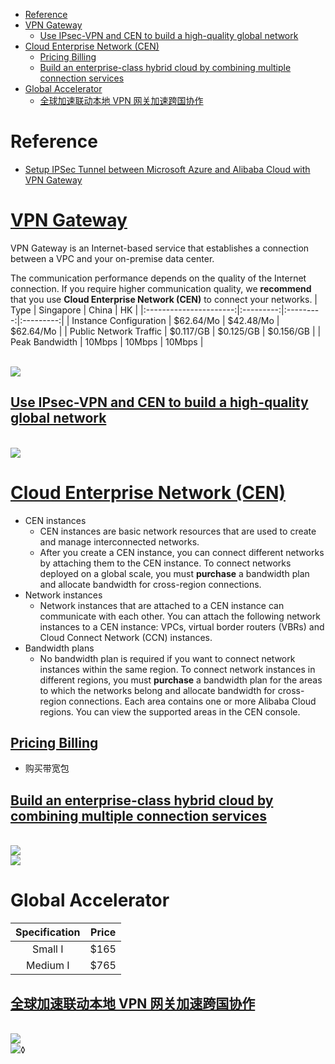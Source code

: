 - [Reference](#reference)
- [VPN Gateway](#vpn-gateway)
    - [Use IPsec-VPN and CEN to build a high-quality global network](#use-ipsec-vpn-and-cen-to-build-a-high-quality-global-network)
- [Cloud Enterprise Network (CEN)](#cloud-enterprise-network-cen)
    - [Pricing Billing](#pricing-billing)
    - [Build an enterprise-class hybrid cloud by combining multiple connection services](#build-an-enterprise-class-hybrid-cloud-by-combining-multiple-connection-services)
- [Global Accelerator](#global-accelerator)
    - [全球加速联动本地 VPN 网关加速跨国协作](#全球加速联动本地-vpn-网关加速跨国协作)

# Reference
- [Setup IPSec Tunnel between Microsoft Azure and Alibaba Cloud with VPN Gateway](https://www.alibabacloud.com/blog/setup-ipsec-tunnel-between-microsoft-azure-and-alibaba-cloud-with-vpn-gateway_593919)

# [VPN Gateway](https://www.alibabacloud.com/tc/product/vpn-gateway/pricing)
VPN Gateway is an Internet-based service that establishes a connection between a VPC and your on-premise data center.

The communication performance depends on the quality of the Internet connection. If you require higher communication quality, we **recommend** that you use **Cloud Enterprise Network (CEN)** to connect your networks.
|          Type          | Singapore |   China   |    HK     |
|:----------------------:|:---------:|:---------:|:---------:|
| Instance Configuration | $62.64/Mo | $42.48/Mo | $62.64/Mo |
| Public Network Traffic | $0.117/GB | $0.125/GB | $0.156/GB |
|     Peak Bandwidth     |  10Mbps   |  10Mbps   |  10Mbps   |

<br><img src="https://help-static-aliyun-doc.aliyuncs.com/assets/img/zh-CN/7297219951/p3319.png">

## [Use IPsec-VPN and CEN to build a high-quality global network](https://www.alibabacloud.com/help/doc-detail/110822.htm?spm=a2c63.p38356.b99.90.5a991350fDF1EY)
<br><img src="https://help-static-aliyun-doc.aliyuncs.com/assets/img/zh-CN/2641114851/p71266.png">

# [Cloud Enterprise Network (CEN)](https://www.alibabacloud.com/help/tc/doc-detail/59870.htm)
- CEN instances
    - CEN instances are basic network resources that are used to create and manage interconnected networks.
    - After you create a CEN instance, you can connect different networks by attaching them to the CEN instance. To connect networks deployed on a global scale, you must **purchase** a bandwidth plan and allocate bandwidth for cross-region connections.
- Network instances
    - Network instances that are attached to a CEN instance can communicate with each other. You can attach the following network instances to a CEN instance: VPCs, virtual border routers (VBRs) and Cloud Connect Network (CCN) instances.
- Bandwidth plans
    - No bandwidth plan is required if you want to connect network instances within the same region. To connect network instances in different regions, you must **purchase** a bandwidth plan for the areas to which the networks belong and allocate bandwidth for cross-region connections. Each area contains one or more Alibaba Cloud regions. You can view the supported areas in the CEN console.

## [Pricing Billing](https://www.alibabacloud.com/help/zh/doc-detail/64650.htm?spm=a2796.11534813.8215766810.28.1bd4d7d2cVerUx)
- 购买带宽包

## [Build an enterprise-class hybrid cloud by combining multiple connection services](https://www.alibabacloud.com/help/doc-detail/101136.htm?spm=a2c63.p38356.b99.105.4f047100C8mZu3)
<br><img src="https://help-static-aliyun-doc.aliyuncs.com/assets/img/83131/156508652235239_en-US.png">
<br><img src="https://img.alicdn.com/tfs/TB1gRqPHYrpK1RjSZTEXXcWAVXa-1530-1140.png">

# Global Accelerator
| Specification | Price |
|:-------------:|:-----:|
|    Small I    | $165  |
|   Medium I    | $765  |

## [全球加速联动本地 VPN 网关加速跨国协作](https://www.alibabacloud.com/help/zh/doc-detail/160672.htm?spm=a2c63.p38356.b99.81.58565d5dtsfOEf)
<br><img src="https://help-static-aliyun-doc.aliyuncs.com/assets/img/zh-CN/7263473361/p84077.png">
<br><img src="https://help-static-aliyun-doc.aliyuncs.com/assets/img/zh-CN/3520358951/p96634.png">◊